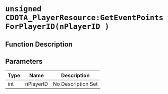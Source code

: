 # `unsigned CDOTA_PlayerResource:GetEventPointsForPlayerID(nPlayerID )`
## Function Description

## Parameters
Type|Name|Description
--|--|--
int|nPlayerID|No Description Set
